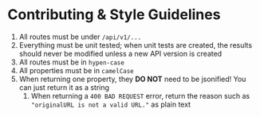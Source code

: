 # Contributing & Style Guidelines

1. All routes must be under `/api/v1/...`
2. Everything must be unit tested; when unit tests are created, the results should never be modified unless a new API version is created
3. All routes must be in `hypen-case`
4. All properties must be in `camelCase`
5. When returning one property, they **DO NOT** need to be jsonified! You can just return it as a string
   1. When returning a `400 BAD REQUEST` error, return the reason such as `"originalURL is not a valid URL."` as plain text